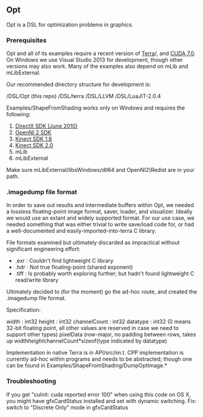 Opt
---

Opt is a DSL for optimization problems in graphics.

### Prerequisites ###

Opt and all of its examples require a recent version of [Terra](https://github.com/zdevito/terra)/, and [CUDA 7.0](https://developer.nvidia.com/cuda-toolkit-70). On Windows we use Visual Studio 2013 for development, though other versions may also work. Many of the examples also depend on mLib and mLibExternal.

Our recommended directory structure for development is:

/DSL/Opt (this repo)
/DSL/terra
/DSL/LLVM
/DSL/LuaJIT-2.0.4


Examples/ShapeFromShading works only on Windows and requires the following:

1. [DirectX SDK (June 2010)](https://www.microsoft.com/en-us/download/details.aspx?id=6812)
2. [OpenNI 2 SDK](http://structure.io/openni)
3. [Kinect SDK 1.8](https://www.microsoft.com/en-us/download/details.aspx?id=40278)
4. [Kinect SDK 2.0](http://www.microsoft.com/en-us/download/details.aspx?id=44561)
5. mLib
6. mLibExternal

Make sure mLibExternal/libsWindows/dll64 and OpenNI2\Redist are in your path.


### .imagedump file format ###

In order to save out results and intermediate buffers within Opt, we needed a lossless floating-point image format, saver, loader, and visualizer. Ideally we would use an extant and widely supported format. For our use case, we needed something that was either trivial to write save/load code for, or had a well-documented and easily-imported-into-terra C library.

File formats examined but ultimately discarded as impractical without significant engineering effort:

* .exr : Couldn't find lightweight C library
* .hdr : Not true floating-point (shared exponent)
* .tiff : Is probably worth exploring further; but hadn't found lightweight C read/write library

Ultimately decided to (for the moment) go the ad-hoc route, and created the .imagedump file format.

Specification:

width : int32
height : int32
channelCount : int32
datatype : int32 (0 means 32-bit floating point, all other values are reserved in case we need to support other types)
pixelData (row-major, no padding between rows, takes up width*height*channelCount*sizeof(type indicated by datatype)

Implementation in native Terra is in API/src/im.t. CPP implementation is currently ad-hoc within programs and needs to be abstracted; though one can be found in Examples/ShapeFromShading/DumpOptImage.*


### Troubleshooting ###

If you get "cuInit: cuda reported error 100" when using this code on OS X, you might have gfxCardStatus installed and set with dynamic switching. Fix: switch to "Discrete Only" mode in gfxCardStatus